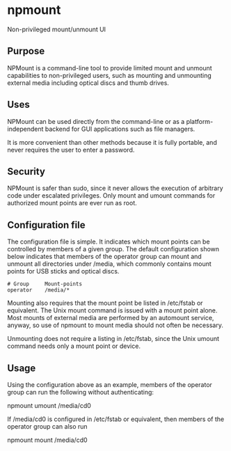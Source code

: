 # npmount
Non-privileged mount/unmount UI

## Purpose

NPMount is a command-line tool to provide limited mount and unmount
capabilities to non-privileged users, such as mounting and unmounting
external media including optical discs and thumb drives.

## Uses

NPMount can be used directly from the command-line or as a
platform-independent backend for GUI applications such as file managers.

It is more convenient than other methods because it is fully portable,
and never requires the user to enter a password.

## Security

NPMount is safer than sudo, since it never allows the execution of
arbitrary code under escalated privileges.  Only mount and umount
commands for authorized mount points are ever run as root.

## Configuration file

The configuration file is simple.  It indicates which mount points
can be controlled by members of a given group.  The default configuration
shown below indicates that members of the operator group can mount
and unmount all directories under /media, which commonly contains mount points
for USB sticks and optical discs.

```
# Group     Mount-points
operator    /media/*
```

Mounting also requires that the mount point be listed in /etc/fstab
or equivalent.  The Unix mount command is issued with a mount point alone.
Most mounts of external media are performed by an automount service,
anyway, so use of npmount to mount media should not often be necessary.

Unmounting does not require a listing in /etc/fstab, since the Unix
umount command needs only a mount point or device.

## Usage

Using the configuration above as an example, members of the operator
group can run the following without authenticating:

npmount umount /media/cd0

If /media/cd0 is configured in /etc/fstab or equivalent, then members
of the operator group can also run

npmount mount /media/cd0

